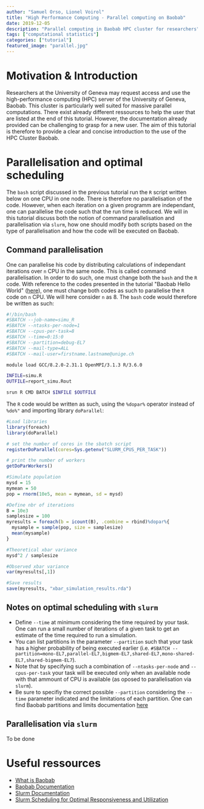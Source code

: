 ```yaml
---
author: "Samuel Orso, Lionel Voirol"
title: "High Performance Computing - Parallel computing on Baobab"
date: 2019-12-05
description: "Parallel computing in Baobab HPC cluster for researchers"
tags: ["computational statistics"]
categories: ["tutorial"]
featured_image: "parallel.jpg"
---
```


# Motivation & Introduction
Researchers at the University of Geneva may request access and use the high-performance computing (HPC) server of the University of Geneva, Baobab. This cluster is particularly well suited for massive parallel computations. There exist already different ressources to help the user that are listed at the end of this tutorial.
However, the documentation already provided can be challenging to grasp for a new user. The aim of this tutorial is therefore to provide a clear and concise introduction to the use of the HPC Cluster Baobab.

# Parallelisation and optimal scheduling
The `bash` script discussed in the previous tutorial run the `R` script written below on one CPU in one node. There is therefore no parallelisation of the code. However, when each iteration on a given programm are independant, one can parallelise the code such that the run time is reduced. We will in this tutorial discuss both the notion of command parallelisation and parallelisation via `slurm`, how one should modify both scripts based on the type of parallelisation and how the code will be executed on Baobab.

## Command parallelisation
One can parallelise his code by distributing calculations of independant iterations over `n` CPU in the same node. This is called command parallelisation. In order to do such, one must change both the `bash` and the `R` code. With reference to the codes presented in the tutorial "Baobab Hello World" ([here](https://blog-dal.netlify.com/posts/baobab_hello_world/)), one must change both codes as such to parallelise the `R` code on `n` CPU. We will here consider `n` as 8. The `bash` code would therefore be written as such:

```bash
#!/bin/bash
#SBATCH --job-name=simu_R
#SBATCH --ntasks-per-node=1
#SBATCH --cpus-per-task=8
#SBATCH --time=0:15:0
#SBATCH --partition=debug-EL7
#SBATCH --mail-type=ALL
#SBATCH --mail-user=firstname.lastname@unige.ch

module load GCC/8.2.0-2.31.1 OpenMPI/3.1.3 R/3.6.0

INFILE=simu.R
OUTFILE=report_simu.Rout

srun R CMD BATCH $INFILE $OUTFILE
```
The `R` code would be written as such, using the `%dopar%` operator instead of `%do%"` and importing library `doParallel`:

```r
#Load libraries
library(foreach)
library(doParallel)

# set the number of cores in the sbatch script
registerDoParallel(cores=Sys.getenv("SLURM_CPUS_PER_TASK"))

# print the number of workers
getDoParWorkers()

#Simulate population
mysd = 15
mymean = 50
pop = rnorm(10e5, mean = mymean, sd = mysd)

#Define nbr of iterations
B = 10e3
samplesize = 100
myresults = foreach(b = icount(B), .combine = rbind)%dopar%{
  mysample = sample(pop, size = samplesize)
  mean(mysample)
}

#Theoretical xbar variance
mysd^2 / samplesize

#Observed xbar variance
var(myresults[,1])

#Save results
save(myresults, "xbar_simulation_results.rda")

```

## Notes on optimal scheduling with `slurm`

 * Define `--time` at minimum considering the time required by your task. One can run a small number of iterations of a given task to get an estimate of the time required to run a simulation. 
 * You can list partitions in the parameter `--partition` such that your task has a higher probability of being executed earlier (i.e. `#SBATCH --partition=mono-EL7,parallel-EL7,bigmem-EL7,shared-EL7,mono-shared-EL7,shared-bigmem-EL7`).
 * Note that by specifying such a combination of `--ntasks-per-node` and `--cpus-per-task` your task will be executed only when an available node with that ammount of CPU is available (as oposed to parallelisation via `slurm`).
 * Be sure to specifiy the correct possible `--partition` considering the `--time` parameter indicated and the limitations of each partition. One can find Baobab partitions and limits documentation [here](https://baobab.unige.ch/enduser/src/enduser/enduser.html)
 
## Parallelisation via `slurm`

To be done

# Useful ressources

 * [What is Baobab](https://plone.unige.ch/distic/pub/hpc/baobab_en)
 * [Baobab Documentation](https://baobab.unige.ch/enduser/enduser.html)
 * [Slurm Documentation](https://slurm.schedmd.com/)
 * [Slurm Scheduling for Optimal Responsiveness and Utilization](https://slurm.schedmd.com/SUG14/sched_tutorial.pdf)
